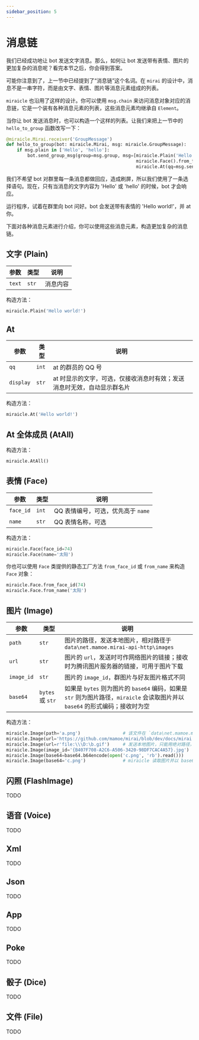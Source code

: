 ```yaml
---
sidebar_position: 5
---
```


# 消息链

我们已经成功地让 bot 发送文字消息。那么，如何让 bot 发送带有表情、图片的更加复杂的消息呢？看完本节之后，你会得到答案。

可能你注意到了，上一节中已经提到了“消息链”这个名词。在 `mirai` 的设计中，消息不是一串字符，而是由文字、表情、图片等消息元素组成的列表。

`miraicle` 也沿用了这样的设计。你可以使用 `msg.chain` 来访问消息对象对应的消息链，它是一个装有各种消息元素的列表，这些消息元素均继承自 `Element`。

当你让 bot 发送消息时，也可以构造一个这样的列表。让我们来把上一节中的 `hello_to_group` 函数改写一下：

``` python
@miraicle.Mirai.receiver('GroupMessage')
def hello_to_group(bot: miraicle.Mirai, msg: miraicle.GroupMessage):
    if msg.plain in ['Hello', 'hello']:
        bot.send_group_msg(group=msg.group, msg=[miraicle.Plain('Hello world!'),
                                                 miraicle.Face().from_face_id(74),
                                                 miraicle.At(qq=msg.sender)])
```

我们不希望 bot 对群里每一条消息都做回应，造成刷屏，所以我们使用了一条选择语句。现在，只有当消息的文字内容为 'Hello' 或 'hello' 的时候，bot 才会响应。

运行程序，试着在群里向 bot 问好。bot 会发送带有表情的 'Hello world!'，并 at 你。

下面对各种消息元素进行介绍，你可以使用这些消息元素，构造更加复杂的消息链。

## 文字 (Plain)

|  参数  |  类型  | 说明  |
|  ----  |  ----  |  ----  |
|  `text`  |  `str`  |  消息内容  |

构造方法：

``` python
miraicle.Plain('Hello world!')
```

## At

|  参数  |  类型  | 说明  |
|  ----  |  ----  |  ----  |
|  `qq`  |  `int`  |  at 的群员的 QQ 号  |
|  `display`  |  `str`  |  at 时显示的文字，可选，仅接收消息时有效；发送消息时无效，自动显示群名片  |

构造方法：

``` python
miraicle.At('Hello world!')
```

## At 全体成员 (AtAll)

构造方法：

``` python
miraicle.AtAll()
```

## 表情 (Face)

|  参数  |  类型  | 说明  |
|  ----  |  ----  |  ----  |
|  `face_id`  |  `int`  |  QQ 表情编号，可选，优先高于 `name`  |
|  `name`  |  `str`  |  QQ 表情名称，可选  |

构造方法：

``` python
miraicle.Face(face_id=74)
miraicle.Face(name='太阳')
```

你也可以使用 `Face` 类提供的静态工厂方法 `from_face_id` 或 `from_name` 来构造 `Face` 对象：

``` python
miraicle.Face.from_face_id(74)
miraicle.Face.from_name('太阳')
```

## 图片 (Image)

|  参数  |  类型  | 说明  |
|  ----  |  ----  |  ----  |
|  `path`  |  `str`  |  图片的路径，发送本地图片，相对路径于 `data\net.mamoe.mirai-api-http\images`  |
|  `url`  |  `str`  |  图片的 `url`，发送时可作网络图片的链接；接收时为腾讯图片服务器的链接，可用于图片下载  |
|  `image_id`  |  `str`  |  图片的 `image_id`，群图片与好友图片格式不同  |
|  `base64`  |  `bytes` 或 `str`  |  如果是 `bytes` 则为图片的 `base64` 编码，如果是 `str` 则为图片路径，`miraicle` 会读取图片并以 `base64` 的形式编码；接收时为空  |

构造方法：

``` python
miraicle.Image(path='a.png')                # 该文件在 `data\net.mamoe.mirai-api-http\images` 目录下
miraicle.Image(url='https://github.com/mamoe/mirai/blob/dev/docs/mirai.png')    # 发送网络图片
miraicle.Image(url=r'file:\\\D:\b.gif')     # 发送本地图片，只能用绝对路径，前缀 `file:\\\` 不可省略
miraicle.Image(image_id='{B407F708-A2C6-A506-3420-98DF7CAC4A57}.jpg')           # 使用 image_id 发送图片
miraicle.Image(base64=base64.b64encode(open('c.png', 'rb').read()))             # 使用 base64 发送图片
miraicle.Image(base64='c.png')              # miraicle 读取图片并以 base64 的形式编码发送
```

## 闪照 (FlashImage)

TODO

## 语音 (Voice)

TODO

## Xml

TODO

## Json

TODO

## App

TODO

## Poke

TODO

## 骰子 (Dice)

TODO

## 文件 (File)

TODO
